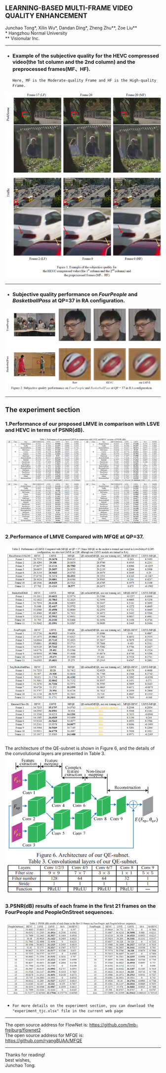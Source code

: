 ## LEARNING-BASED MULTI-FRAME VIDEO QUALITY ENHANCEMENT
Junchao Tong*, Xilin Wu*, Dandan Ding*, Zheng Zhu**, Zoe Liu**<br>
\* Hangzhou Normal University<br>
** Visionular Inc.<br>

___
* ### Example of the subjective quality for the HEVC compressed video(the 1st column and the 2nd column) and the preprocessed frames(MF、HF).
    `Here, MF is the Moderate-quality Frame and HF is the High-quality Frame.`
    
![](https://github.com/IVC-Projects/LMVE/blob/master/READYME_PNG/主观图排版_wraped.png)

___
* ### Subjective quality performance on *FourPeople* and *BasketballPass* at QP=37 in RA configuration.
![](https://github.com/IVC-Projects/LMVE/blob/master/READYME_PNG/主观图排版_LMVE.png)<br>

___
## The experiment section
### 1.Performance of our proposed LMVE in comparison with LSVE and HEVC in terms of PSNR(dB).

![](https://github.com/IVC-Projects/LMVE/blob/master/READYME_PNG/LMVE_qpx4.png)
<br>

### 2.Performance of LMVE Compared with MFQE at QP=37.

![](https://github.com/IVC-Projects/LMVE/blob/master/READYME_PNG/compareWithMFQE.png)
<br>
<br>
The architecture of the QE-subnet is shown in Figure 6, and the details of the convolutional layers are presented in Table 3.
![](https://github.com/IVC-Projects/LMVE/blob/master/READYME_PNG/QE-subnet.png)

### 3.PSNR(dB) results of each frame in the first 21 frames on the FourPeople and PeopleOnStreet sequences.
![](https://github.com/IVC-Projects/LMVE/blob/master/READYME_PNG/results_of_each_frame.png)
* `For more details on the experiment section, you can download the "experiment_tjc.xlsx" file in the current web page`

___
The open source address for FlowNet is: https://github.com/lmb-freiburg/flownet2
<br>
The open source address for MFQE is: https://github.com/ryangBUAA/MFQE
___
Thanks for reading!
<br>
best wishes,<br>
Junchao Tong.
